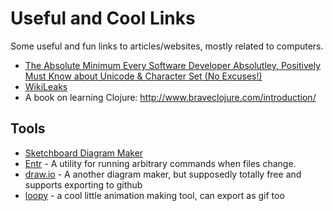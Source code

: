 # Useful and Cool Links
Some useful and fun links to articles/websites, mostly related to computers.

* [The Absolute Minimum Every Software Developer Absolutley, Positively Must Know about Unicode & Character Set (No Excuses!)](https://www.joelonsoftware.com/2003/10/08/the-absolute-minimum-every-software-developer-absolutely-positively-must-know-about-unicode-and-character-sets-no-excuses/)
* [WikiLeaks](https://wikileaks.org)
* A book on learning Clojure: http://www.braveclojure.com/introduction/


## Tools
* [Sketchboard Diagram Maker](https://sketchboard.me)
* [Entr](https://github.com/clibs/entr) - A utility for running arbitrary commands when files change.
* [draw.io](https://www.draw.io) - A another diagram maker, but supposedly totally free and supports exporting to github
* [loopy](http://ncase.me/loopy/) - a cool little animation making tool, can export as gif too  

